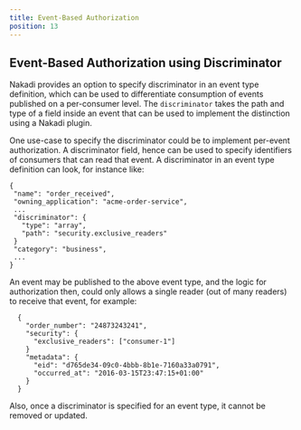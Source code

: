 ```yaml
---
title: Event-Based Authorization
position: 13
---
```


## Event-Based Authorization using Discriminator

Nakadi provides an option to specify discriminator in an event type definition, which can be used to differentiate
 consumption of events published on a per-consumer level. The `discriminator` takes the path and type of a field
 inside an event that can be used to implement the distinction using a Nakadi plugin.

 One use-case to specify the discriminator could be to implement per-event authorization. A discriminator field, hence
 can be used to specify identifiers of consumers that can read that event.
 A discriminator in an event type definition can look, for instance like:

 ```
{
  "name": "order_received",
  "owning_application": "acme-order-service",
  ...
  "discriminator": {
    "type": "array",
    "path": "security.exclusive_readers"
  }
  "category": "business",
  ...
}
```

An event may be published to the above event type, and the logic for authorization then, could only allows a single
 reader (out of many readers) to receive that event, for example:

```
  {
    "order_number": "24873243241",
    "security": {
      "exclusive_readers": ["consumer-1"]
    }
    "metadata": {
      "eid": "d765de34-09c0-4bbb-8b1e-7160a33a0791",
      "occurred_at": "2016-03-15T23:47:15+01:00"
    }
  }
```

 Also, once a discriminator is specified for an event type, it cannot be removed or updated.
